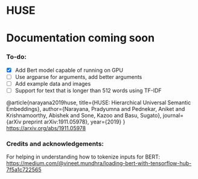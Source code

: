 # HUSE

# Documentation coming soon

### To-do:  
- [x] Add Bert model capable of running on GPU
- [ ] Use argparse for arguments, add better arguments
- [ ] Add example data and images
- [ ] Support for text that is longer than 512 words using TF-IDF

@article{narayana2019huse,
  title={HUSE: Hierarchical Universal Semantic Embeddings},
  author={Narayana, Pradyumna and Pednekar, Aniket and Krishnamoorthy, Abishek and Sone, Kazoo and Basu, Sugato},
  journal={arXiv preprint arXiv:1911.05978},
  year={2019}
}   
https://arxiv.org/abs/1911.05978

### Credits and acknowledgements:
For helping in understanding how to tokenize inputs for BERT: https://medium.com/@vineet.mundhra/loading-bert-with-tensorflow-hub-7f5a1c722565
